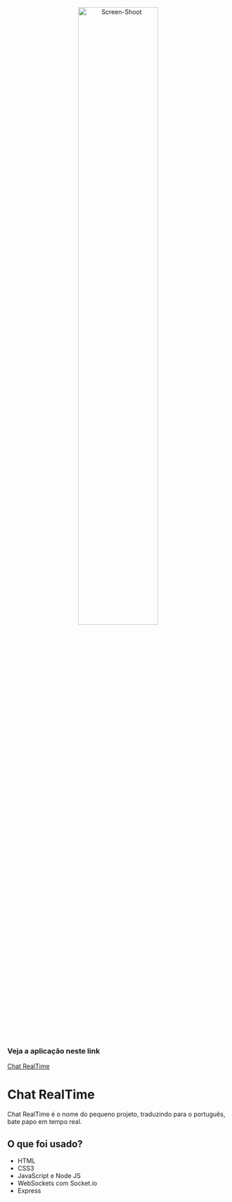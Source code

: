 <div align="center"> <img src="https://i.ibb.co/B3RN2Xw/Screen-Shoot.png" alt="Screen-Shoot" border="0" width="60%"> </div>

<h3>Veja a aplicação neste link</h3>

[Chat RealTime](https://chat.lairtongoncal.repl.co/)

<h1><strong>Chat RealTime</strong></h1>

Chat RealTime é o nome do pequeno projeto, traduzindo para o português, bate papo em tempo real.

<h2>O que foi usado?</h2>

- HTML
- CSS3
- JavaScript e Node JS
- WebSockets com Socket.io
- Express
